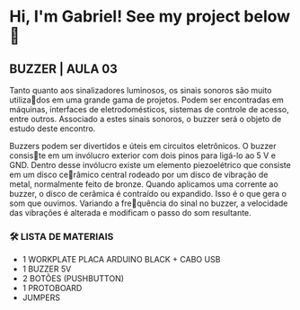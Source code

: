 # Hi, I'm Gabriel! See my project below  👋

## BUZZER | AULA 03

Tanto quanto aos sinalizadores luminosos, os sinais sonoros são muito utilizados em uma grande gama de projetos. Podem ser encontradas em máquinas, 
interfaces de eletrodomésticos, sistemas de controle de acesso, entre outros. 
Associado a estes sinais sonoros, o buzzer será o objeto de estudo deste encontro.

Buzzers podem ser divertidos e úteis em circuitos eletrônicos. O buzzer consiste em um invólucro exterior com dois pinos para ligá-lo ao 5 V e GND. Dentro 
desse invólucro existe um elemento piezoelétrico que consiste em um disco cerâmico central rodeado por um disco de vibração de metal, normalmente feito 
de bronze. Quando aplicamos uma corrente ao buzzer, o disco de cerâmica é 
contraído ou expandido. Isso é o que gera o som que ouvimos. Variando a frequência do sinal no buzzer, a velocidade das vibrações é alterada e modificam o 
passo do som resultante.


### 🛠 LISTA DE MATERIAIS

- 1 WORKPLATE PLACA ARDUINO BLACK + CABO USB
- 1 BUZZER 5V
- 2 BOTÕES (PUSHBUTTON)
- 1 PROTOBOARD
- JUMPERS
